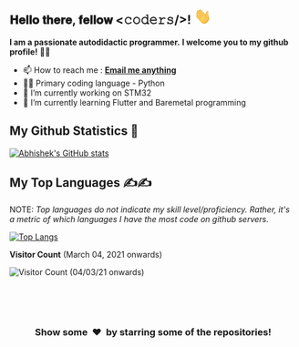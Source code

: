 <h2> 𝐇𝐞𝐥𝐥𝐨 𝐭𝐡𝐞𝐫𝐞, 𝐟𝐞𝐥𝐥𝐨𝐰 <𝚌𝚘𝚍𝚎𝚛𝚜/>! <img src="https://raw.githubusercontent.com/ABSphreak/ABSphreak/master/gifs/Hi.gif" width="30px"></h2>

**I am a passionate autodidactic programmer.**
**I welcome you to my github profile!** 🤗🤗


- 📫 How to reach me : **[Email me anything](mailto:fabhi@protonmail.com)**
- 🤷‍♂️ Primary coding language - Python
- 🔭 I’m currently working on STM32
- 🌱 I’m currently learning Flutter and Baremetal programming


## My Github Statistics 🧐
[![Abhishek's GitHub stats](https://github-readme-stats.vercel.app/api?username=fabhi&show_icons=true&theme=highcontrast&count_private=true&include_all_commits=true)](https://github.com/fabhi/)


## My Top Languages ✍✍
NOTE: *Top languages do not indicate my skill level/proficiency. Rather, it's a metric of which languages I have the most code on github servers.*

[![Top Langs](https://github-readme-stats.vercel.app/api/top-langs/?username=fabhi&theme=chartreuse-dark&langs_count=10)](https://github.com/fabhi)

**Visitor Count**  (March 04, 2021 onwards)

![Visitor Count (04/03/21 onwards)](https://profile-counter.glitch.me/{fabhi}/count.svg)

<!--
**Fabhi/Fabhi** is a ✨ _special_ ✨ repository because its `README.md` (this file) appears on your GitHub profile.
Here are some ideas to get you started:

- 🔭 I’m currently working on STM32
- 🌱 I’m currently learning Flutter and Baremetal programming
- 👯 I’m looking to collaborate on 
- 🤔 I’m looking for help with ...
- 💬 Ask me about ...
- 📫 How to reach me : **[Email](mailto:fabhi@protonmail.com)**
- 😄 Pronouns: ...
- ⚡ Fun fact: ...
-->

</br>
</br>
</br>

<h3 align="center">Show some &nbsp;❤️&nbsp; by starring some of the repositories!</h3>
